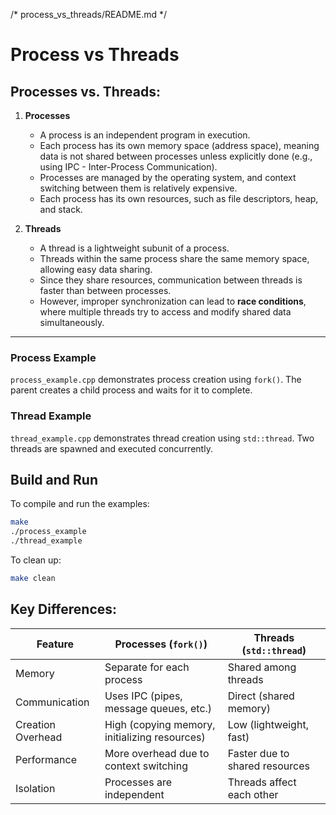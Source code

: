/* process_vs_threads/README.md */
# Process vs Threads



## **Processes vs. Threads:**
1. **Processes**  
   - A process is an independent program in execution.
   - Each process has its own memory space (address space), meaning data is not shared between processes unless explicitly done (e.g., using IPC - Inter-Process Communication).
   - Processes are managed by the operating system, and context switching between them is relatively expensive.
   - Each process has its own resources, such as file descriptors, heap, and stack.

2. **Threads**  
   - A thread is a lightweight subunit of a process.
   - Threads within the same process share the same memory space, allowing easy data sharing.
   - Since they share resources, communication between threads is faster than between processes.
   - However, improper synchronization can lead to **race conditions**, where multiple threads try to access and modify shared data simultaneously.

---

### Process Example
`process_example.cpp` demonstrates process creation using `fork()`. The parent creates a child process and waits for it to complete.

### Thread Example
`thread_example.cpp` demonstrates thread creation using `std::thread`. Two threads are spawned and executed concurrently.


## Build and Run
To compile and run the examples:
```sh
make
./process_example
./thread_example
```
To clean up:
```sh
make clean
```

## **Key Differences:**
| Feature      | Processes (`fork()`) | Threads (`std::thread`) |
|-------------|----------------------|-------------------------|
| Memory      | Separate for each process | Shared among threads |
| Communication | Uses IPC (pipes, message queues, etc.) | Direct (shared memory) |
| Creation Overhead | High (copying memory, initializing resources) | Low (lightweight, fast) |
| Performance | More overhead due to context switching | Faster due to shared resources |
| Isolation | Processes are independent | Threads affect each other |